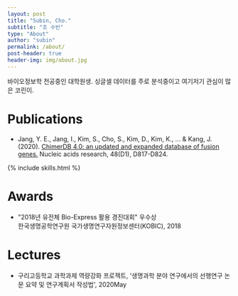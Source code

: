 ```yaml
---
layout: post
title: "Subin, Cho."
subtitle: "조 수빈"
type: "About"
author: "subin"
permalink: /about/
post-header: true
header-img: img/about.jpg
---
```

<div>
바이오정보학 전공중인 대학원생.  
싱글셀 데이터를 주로 분석중이고 여기저기 관심이 많은 코린이.

# Publications
- Jang, Y. E., Jang, I., Kim, S., Cho, S., Kim, D., Kim, K., ... & Kang, J. (2020). [ChimerDB 4.0: an updated and expanded database of fusion genes.](https://doi.org/10.1093/nar/gkz1013) Nucleic acids research, 48(D1), D817-D824.
</div>


{% include skills.html %}

# Awards
- "2018년 유전체 Bio-Express 활용 경진대회" 우수상  
한국생명공학연구원 국가생명연구자원정보센터(KOBIC), 2018

# Lectures
- 구리고등학교 과학과제 역량강화 프로젝트, '생명과학 분야 연구에서의 선행연구 논문 요약 및  연구계획서 작성법', 2020May
